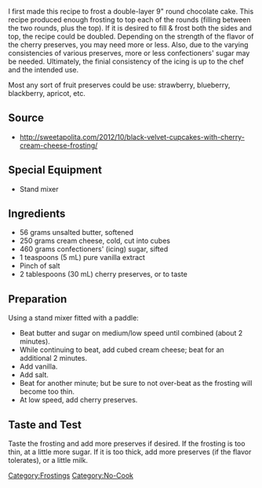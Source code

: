 I first made this recipe to frost a double-layer 9" round chocolate
cake. This recipe produced enough frosting to top each of the rounds
(filling between the two rounds, plus the top). If it is desired to fill
& frost both the sides and top, the recipe could be doubled. Depending
on the strength of the flavor of the cherry preserves, you may need more
or less. Also, due to the varying consistencies of various preserves,
more or less confectioners' sugar may be needed. Ultimately, the finial
consistency of the icing is up to the chef and the intended use.

Most any sort of fruit preserves could be use: strawberry, blueberry,
blackberry, apricot, etc.

## Source

-   <http://sweetapolita.com/2012/10/black-velvet-cupcakes-with-cherry-cream-cheese-frosting/>

## Special Equipment

-   Stand mixer

## Ingredients

-   56 grams unsalted butter, softened
-   250 grams cream cheese, cold, cut into cubes
-   460 grams confectioners' (icing) sugar, sifted
-   1 teaspoons (5 mL) pure vanilla extract
-   Pinch of salt
-   2 tablespoons (30 mL) cherry preserves, or to taste

## Preparation

Using a stand mixer fitted with a paddle:

-   Beat butter and sugar on medium/low speed until combined (about 2
    minutes).
-   While continuing to beat, add cubed cream cheese; beat for an
    additional 2 minutes.
-   Add vanilla.
-   Add salt.
-   Beat for another minute; but be sure to not over-beat as the
    frosting will become too thin.
-   At low speed, add cherry preserves.

## Taste and Test

Taste the frosting and add more preserves if desired. If the frosting is
too thin, at a little more sugar. If it is too thick, add more preserves
(if the flavor tolerates), or a little milk.

[Category:Frostings](Category:Frostings "wikilink")
[Category:No-Cook](Category:No-Cook "wikilink")